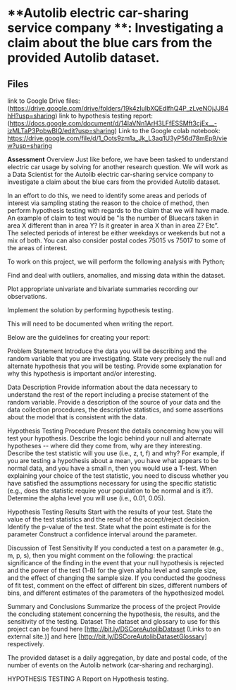 # **Autolib electric car-sharing service company **: Investigating a claim about the blue cars from the provided Autolib dataset.

## **Files**
link to Google Drive files: (https://drive.google.com/drive/folders/19k4zIuIbXQEdlfhQ4P_zLveNOjJJ84hH?usp=sharing)
link to hypothesis testing report: 
(https://docs.google.com/document/d/14IaVNn1ArH3LFfESSMft3cjEx__-izMLTaP3PobwBIQ/edit?usp=sharing)
Link to the Google colab notebook: 
https://drive.google.com/file/d/1_Oots9zm1a_Jk_L3aq1U3yP56d78mEp9/view?usp=sharing

**Assessment**
Overview
Just like before, we have been tasked to understand electric car usage by solving for another research question. We will work as a Data Scientist for the Autolib electric car-sharing service company to investigate a claim about the blue cars from the provided Autolib dataset.

In an effort to do this, we need to identify some areas and periods of interest via sampling stating the reason to the choice of method, then perform hypothesis testing with regards to the claim that we will have made. An example of claim to test would be "Is the number of Bluecars taken in area X different than in area Y? Is it greater in area X than in area Z? Etc”. The selected periods of interest be either weekdays or weekends but not a mix of both. You can also consider postal codes 75015 vs 75017 to some of the areas of interest.

To work on this project, we will perform the following analysis with Python;

Find and deal with outliers, anomalies, and missing data within the dataset.

Plot appropriate univariate and bivariate summaries recording our observations.

Implement the solution by performing hypothesis testing.

This will need to be documented when writing the report.

Below are the guidelines for creating your report:

Problem Statement
Introduce the data you will be describing and the random variable that you are investigating. State very precisely the null and alternate hypothesis that you will be testing. Provide some explanation for why this hypothesis is important and/or interesting.

Data Description
Provide information about the data necessary to understand the rest of the report including a precise statement of the random variable. Provide a description of the source of your data and the data collection procedures, the descriptive statistics, and some assertions about the model that is consistent with the data.

Hypothesis Testing Procedure
Present the details concerning how you will test your hypothesis. Describe the logic behind your null and alternate hypotheses -- where did they come from, why are they interesting. Describe the test statistic will you use (i.e., z, t, f) and why? For example, if you are testing a hypothesis about a mean, you have what appears to be normal data, and you have a small n, then you would use a T-test. When explaining your choice of the test statistic, you need to discuss whether you have satisfied the assumptions necessary for using the specific statistic (e.g., does the statistic require your population to be normal and is it?). Determine the alpha level you will use (i.e., 0.01, 0.05).

Hypothesis Testing Results
Start with the results of your test. State the value of the test statistics and the result of the accept/reject decision. Identify the p-value of the test. State what the point estimate is for the parameter Construct a confidence interval around the parameter.

Discussion of Test Sensitivity
If you conducted a test on a parameter (e.g., m, p, s), then you might comment on the following: the practical significance of the finding in the event that your null hypothesis is rejected and the power of the test (1-ß) for the given alpha level and sample size, and the effect of changing the sample size. If you conducted the goodness of fit test, comment on the effect of different bin sizes, different numbers of bins, and different estimates of the parameters of the hypothesized model.

Summary and Conclusions
Summarize the process of the project Provide the concluding statement concerning the hypothesis, the results, and the sensitivity of the testing. Dataset The dataset and glossary to use for this project can be found here [http://bit.ly/DSCoreAutolibDataset (Links to an external site.)] and here [http://bit.ly/DSCoreAutolibDatasetGlossary] respectively.

The provided dataset is a daily aggregation, by date and postal code, of the number of events on the Autolib network (car-sharing and recharging).

HYPOTHESIS TESTING
A Report on Hypothesis testing.

